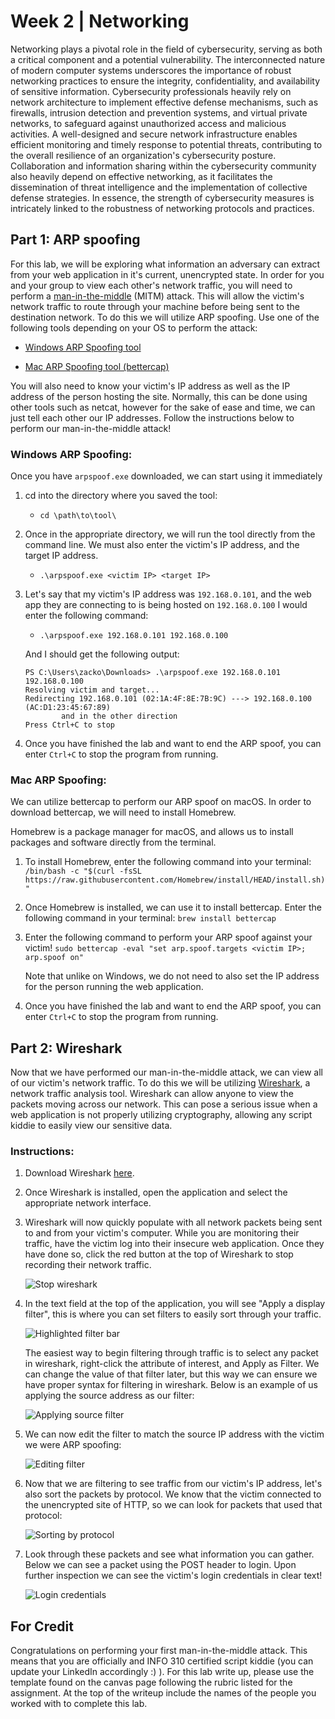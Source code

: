 # Week 2 | Networking

Networking plays a pivotal role in the field of cybersecurity, serving as both a critical component and a potential vulnerability. The interconnected nature of modern computer systems underscores the importance of robust networking practices to ensure the integrity, confidentiality, and availability of sensitive information. Cybersecurity professionals heavily rely on network architecture to implement effective defense mechanisms, such as firewalls, intrusion detection and prevention systems, and virtual private networks, to safeguard against unauthorized access and malicious activities. A well-designed and secure network infrastructure enables efficient monitoring and timely response to potential threats, contributing to the overall resilience of an organization's cybersecurity posture. Collaboration and information sharing within the cybersecurity community also heavily depend on effective networking, as it facilitates the dissemination of threat intelligence and the implementation of collective defense strategies. In essence, the strength of cybersecurity measures is intricately linked to the robustness of networking protocols and practices.



## Part 1: ARP spoofing

For this lab, we will be exploring what information an adversary can extract from your web application in it's current, unencrypted state. In order for you and your group to view each other's network traffic, you will need to perform a [man-in-the-middle](https://www.imperva.com/learn/application-security/man-in-the-middle-attack-mitm/) (MITM) attack. This will allow the victim's network traffic to route through your machine before being sent to the destination network. To do this we will utilize ARP spoofing. Use one of the following tools depending on your OS to perform the attack:



- [Windows ARP Spoofing tool](https://github.com/alandau/arpspoof)

- [Mac ARP Spoofing tool (bettercap)](https://www.bettercap.org/installation/)



You will also need to know your victim's IP address as well as the IP address of the person hosting the site. Normally, this can be done using other tools such as netcat, however for the sake of ease and time, we can just tell each other our IP addresses. Follow the instructions below to perform our man-in-the-middle attack!

### Windows ARP Spoofing:

Once you have `arpspoof.exe` downloaded, we can start using it immediately

1. cd into the directory where you saved the tool:
    - `cd \path\to\tool\`

2. Once in the appropriate directory, we will run the tool directly from the command line. We must also enter the victim's IP address, and the target IP address.
    - `.\arpspoof.exe <victim IP> <target IP>`

3. Let's say that my victim's IP address was `192.168.0.101`, and the web app they are connecting to is being hosted on `192.168.0.100` I would enter the following command:
    - `.\arpspoof.exe 192.168.0.101 192.168.0.100`

    And I should get the following output:

    ```
    PS C:\Users\zacko\Downloads> .\arpspoof.exe 192.168.0.101 192.168.0.100
    Resolving victim and target...
    Redirecting 192.168.0.101 (02:1A:4F:8E:7B:9C) ---> 192.168.0.100 (AC:D1:23:45:67:89)
            and in the other direction
    Press Ctrl+C to stop
    ```

4. Once you have finished the lab and want to end the ARP spoof, you can enter `Ctrl+C` to stop the program from running.

### Mac ARP Spoofing:

We can utilize bettercap to perform our ARP spoof on macOS. In order to download bettercap, we will need to install Homebrew.

Homebrew is a package manager for macOS, and allows us to install packages and software directly from the terminal.

1. To install Homebrew, enter the following command into your terminal:
    `/bin/bash -c "$(curl -fsSL https://raw.githubusercontent.com/Homebrew/install/HEAD/install.sh)"`

2. Once Homebrew is installed, we can use it to install bettercap. Enter the following command in your terminal:
    `brew install bettercap`

4. Enter the following command to perform your ARP spoof against your victim!
    `sudo bettercap -eval "set arp.spoof.targets <victim IP>; arp.spoof on"`
    
    Note that unlike on Windows, we do not need to also set the IP address for the person running the web application.

5. Once you have finished the lab and want to end the ARP spoof, you can enter `Ctrl+C` to stop the program from running.


## Part 2: Wireshark

Now that we have performed our man-in-the-middle attack, we can view all of our victim's network traffic. To do this we will be utilizing [Wireshark](https://www.wireshark.org/), a network traffic analysis tool. Wireshark can allow anyone to view the packets moving across our network. This can pose a serious issue when a web application is not properly utilizing cryptography, allowing any script kiddie to easily view our sensitive data.



### Instructions:

1. Download Wireshark [here](https://www.wireshark.org/).

2. Once Wireshark is installed, open the application and select the appropriate network interface.

3. Wireshark will now quickly populate with all network packets being sent to and from your victim's computer. While you are monitoring their traffic, have the victim log into their insecure web application. Once they have done so, click the red button at the top of Wireshark to stop recording their network traffic.



    ![Stop wireshark](/lab-writeup-imgs/stop_wireshark.png)



3. In the text field at the top of the application, you will see "Apply a display filter", this is where you can set filters to easily sort through your traffic.

    ![Highlighted filter bar](/lab-writeup-imgs/wireshark_filter_bar.png)



    The easiest way to begin filtering through traffic is to select any packet in wireshark, right-click the attribute of interest, and Apply as Filter. We can change the value of that filter later, but this way we can ensure we have proper syntax for filtering in wireshark. Below is an example of us applying the source address as our filter:



    ![Applying source filter](/lab-writeup-imgs/apply_src_filter.png)

4. We can now edit the filter to match the source IP address with the victim we were ARP spoofing:

    ![Editing filter](/lab-writeup-imgs/edit_filter.png)

5. Now that we are filtering to see traffic from our victim's IP address, let's also sort the packets by protocol. We know that the victim connected to the unencrypted site of HTTP, so we can look for packets that used that protocol:

    ![Sorting by protocol](/lab-writeup-imgs/sort_protocol.png)

6. Look through these packets and see what information you can gather. Below we can see a packet using the POST header to login. Upon further inspection we can see the victim's login credentials in clear text!

    ![Login credentials](/lab-writeup-imgs/login_credentials.png)

## For Credit

Congratulations on performing your first man-in-the-middle attack. This means that you are officially and INFO 310 certified script kiddie (you can update your LinkedIn accordingly :) ). For this lab write up, please use the template found on the canvas page following the rubric listed for the assignment. At the top of the writeup include the names of the people you worked with to complete this lab.